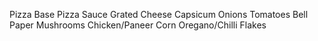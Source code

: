 Pizza Base 
Pizza Sauce
Grated Cheese
Capsicum
Onions
Tomatoes
Bell Paper
Mushrooms
Chicken/Paneer
Corn 
Oregano/Chilli Flakes
